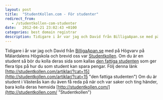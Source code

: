 ```yaml
---
layout: post
title:  "StudentKollen.com - För studenter"
redirect_from:
   - /studentkollen-com-studenter
date:   2012-04-21 23:02:43 +0100
categories: best domain registrar
description: Tidigare i år var jag och David från BilligaApan.se med på Högvarv på...
---
```


Tidigare i år var jag och David från [BilligaApan.se](http://BilligaApan.se "BilligaApan.se") med på Högvarv på Mälardalens Högskola och brevid oss var [Studentkollen](http://Studentkollen.com "Studentkollen"). Om du är en student så bör du kolla deras sida som kallas [den fattiga studenten](http://studentkollen.com/artiklar/?cat=15 "den fattiga studenten") som ger flera tips på hur du som student kan spara pengar. Följ denna länk [http://studentkollen.com/artiklar/?cat=15](http://studentkollen.com/artiklar/?cat=15 "den fattiga studenten") Om du är student i Västerås kan du även få reda på när och var saker och ting händer, bara kolla deras hemsida [http://studentkollen.com/](http://studentkollen.com/ "Studentkollen")